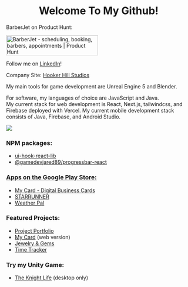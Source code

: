<h1 style="text-align: center">Welcome To My Github!</h2>
 
<p>BarberJet on Product Hunt:</p>
<a href="https://www.producthunt.com/posts/barberjet?utm_source=badge-featured&utm_medium=badge&utm_souce=badge-barberjet" target="_blank"><img src="https://api.producthunt.com/widgets/embed-image/v1/featured.svg?post_id=455187&theme=dark" alt="BarberJet - scheduling&#0044;&#0032;booking&#0044;&#0032;barbers&#0044;&#0032;appointments | Product Hunt" style="width: 250px; height: 54px;" width="250" height="54" /></a>

<p>Follow me on <a href="https://www.linkedin.com/comm/mynetwork/discovery-see-all?usecase=PEOPLE_FOLLOWS&followMember=jaredhooker" target="">LinkedIn</a>!</p>
<p>Company Site: <a href="https://www.hookerhillstudios.com" target="">Hooker Hill Studios</a></p>
<p>My main tools for game development are Unreal Engine 5 and Blender.</p>
<p>For software, my languages of choice are JavaScript and Java.<br> My current stack for web development is React, Next.js, tailwindcss, and Firebase deployed with Vercel. My current mobile development stack consists of Java, Firebase, and Android Studio.</p> 
<a href="https://skillicons.dev">
<img src="https://skillicons.dev/icons?i=unreal,unity,blender,netlify,nodejs,react,nextjs,tailwind,firebase,vercel,androidstudio,java&perline=6" />
</a>
<h3>NPM packages:</h3>
<ul>
 <li>
  <a href="https://www.npmjs.com/package/ui-hook-react-lib">
   ui-hook-react-lib
  </a>
 </li>
 <li>
  <a href="https://www.npmjs.com/package/@gamedevjared89/progressbar-react">
   @gamedevjared89/progressbar-react
  </li>
</ul>
<h3>Apps on the Google Play Store:</h3>
<ul>
<li>
<a href="https://play.google.com/store/apps/details?id=mycard.mycard" target="">My Card - Digital Business Cards</a>
</li>
<li>
<a href="https://play.google.com/store/apps/details?id=runner.starrunner" target="">STARRUNNER</a>
</li>
<li>
<a href="https://play.google.com/store/apps/details?id=weatherreport.suite" target="">Weather Pal</a>
</li>
</ul>
<h3>Featured Projects:</h3>
<ul>
 <li>
<a href="https://jareds-portfolio.vercel.app" target="">Project Portfolio</a>
</li>
 <li>
<a href="https://next-mycard.vercel.app" target="">My Card</a> (web version)
</li>
<li>
 <a href="https://next-jewelry.vercel.app" target="">Jewelry & Gems</a>
 </li>

<li>
<a href="https://time-tracker-plus.vercel.app" target="">Time Tracker</a>
</li>
</ul>
<h3>Try my Unity Game:</h3>
<ul>
<li>
<a href="https://jrh89.itch.io/the-knight-life" target="">The Knight Life</a> (desktop only)
</li>
</ul>
